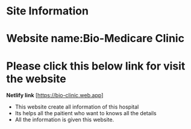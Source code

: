 <!-- Heading -->
# Site Information 


 <!--Website name  -->

  # Website name:Bio-Medicare Clinic
 <!-- Netlify live link -->
 # Please click this below link for visit the website
**Netlify link** [https://bio-clinic.web.app]
 <!-- Benfits of this website -->
 * This website create all information of this hospital
 * Its helps all the paitient who want to knows all the details
 * All the information is given this website.















